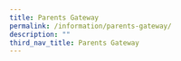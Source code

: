 ```yaml
---
title: Parents Gateway
permalink: /information/parents-gateway/
description: ""
third_nav_title: Parents Gateway
---
```


